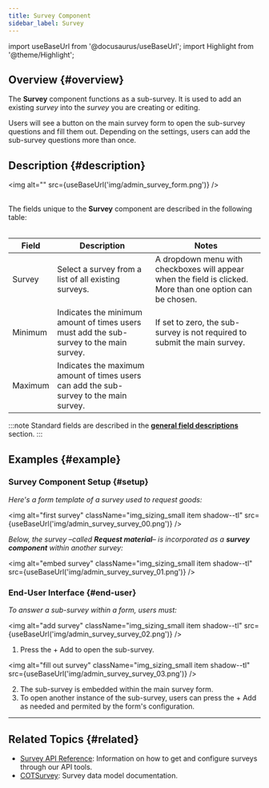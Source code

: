```yaml
---
title: Survey Component
sidebar_label: Survey
---
```

import useBaseUrl from '@docusaurus/useBaseUrl';
import Highlight from '@theme/Highlight';

## Overview {#overview}

The **Survey** component functions as a sub-survey. It is used to add an existing _survey_ into the _survey_ you are creating or editing.

Users will see a button on the main survey form to open the sub-survey questions and fill them out. Depending on the settings, users can add the sub-survey questions more than once.


## Description {#description}

<img alt="" src={useBaseUrl('img/admin_survey_form.png')} />
<br/><br/>

The fields unique to the **Survey** component are described in the following table:<br/><br/>

| Field | Description | Notes |
| ---- | ----------- | ----- |
| Survey | Select a survey from a list of all existing surveys. | A dropdown menu with checkboxes will appear when the field is clicked. More than one option can be chosen. |
| Minimum | Indicates the minimum amount of times users must add the sub-survey to the main survey. | If set to zero, the sub-survey is not required to submit the main survey.
| Maximum | Indicates the maximum amount of times users can add the sub-survey to the main survey. |

:::note
Standard fields are described in the [**general field descriptions**](/docs/documentation/admin/survey/survey_overview/#field-descriptions) section.
:::

## Examples {#example}

### Survey Component Setup {#setup}

_Here's a form template of a survey used to request goods:_

<img alt="first survey" className="img_sizing_small item shadow--tl" src={useBaseUrl('img/admin_survey_survey_00.png')} />
<br/>

_Below, the survey –called **Request material**– is incorporated as a **survey component** within another survey:_

<img alt="embed survey" className="img_sizing_small item shadow--tl" src={useBaseUrl('img/admin_survey_survey_01.png')} />
<br/>

### End-User Interface {#end-user}
_To answer a sub-survey within a form, users must:_

<img alt="add survey" className="img_sizing_small item shadow--tl" src={useBaseUrl('img/admin_survey_survey_02.png')} />
<br/>

<div className="margin-left--lg">

1. Press the <span className="badge badge--warning">+ Add</span> to open the sub-survey.

</div>

<img alt="fill out survey" className="img_sizing_small item shadow--tl" src={useBaseUrl('img/admin_survey_survey_03.png')} />
<br/>

<div className="margin-left--lg">

2. The sub-survey is embedded within the main survey form.
3. To open another instance of the sub-survey, users can press the <span className="badge badge--warning">+ Add</span> as needed and permited by the form's configuration.

</div>

---
## Related Topics {#related}
- [Survey API Reference](/docs/documentation/api/surveys/): Information on how to get and configure surveys through our API tools.
- [COTSurvey](/docs/documentation/models/surveys/model_surveys): Survey data model documentation.